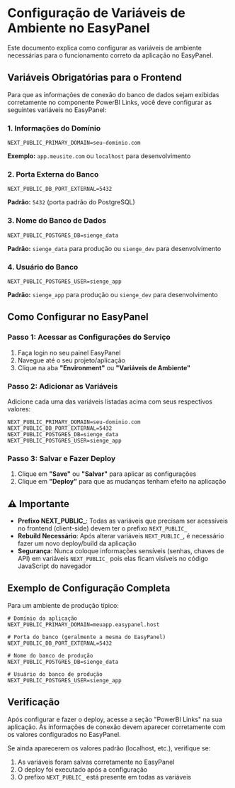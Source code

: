 # Configuração de Variáveis de Ambiente no EasyPanel

Este documento explica como configurar as variáveis de ambiente necessárias para o funcionamento correto da aplicação no EasyPanel.

## Variáveis Obrigatórias para o Frontend

Para que as informações de conexão do banco de dados sejam exibidas corretamente no componente PowerBI Links, você deve configurar as seguintes variáveis no EasyPanel:

### 1. Informações do Domínio
```
NEXT_PUBLIC_PRIMARY_DOMAIN=seu-dominio.com
```
**Exemplo:** `app.meusite.com` ou `localhost` para desenvolvimento

### 2. Porta Externa do Banco
```
NEXT_PUBLIC_DB_PORT_EXTERNAL=5432
```
**Padrão:** `5432` (porta padrão do PostgreSQL)

### 3. Nome do Banco de Dados
```
NEXT_PUBLIC_POSTGRES_DB=sienge_data
```
**Padrão:** `sienge_data` para produção ou `sienge_dev` para desenvolvimento

### 4. Usuário do Banco
```
NEXT_PUBLIC_POSTGRES_USER=sienge_app
```
**Padrão:** `sienge_app` para produção ou `sienge_dev` para desenvolvimento

## Como Configurar no EasyPanel

### Passo 1: Acessar as Configurações do Serviço
1. Faça login no seu painel EasyPanel
2. Navegue até o seu projeto/aplicação
3. Clique na aba **"Environment"** ou **"Variáveis de Ambiente"**

### Passo 2: Adicionar as Variáveis
Adicione cada uma das variáveis listadas acima com seus respectivos valores:

```
NEXT_PUBLIC_PRIMARY_DOMAIN=seu-dominio.com
NEXT_PUBLIC_DB_PORT_EXTERNAL=5432
NEXT_PUBLIC_POSTGRES_DB=sienge_data
NEXT_PUBLIC_POSTGRES_USER=sienge_app
```

### Passo 3: Salvar e Fazer Deploy
1. Clique em **"Save"** ou **"Salvar"** para aplicar as configurações
2. Clique em **"Deploy"** para que as mudanças tenham efeito na aplicação

## ⚠️ Importante

- **Prefixo NEXT_PUBLIC_**: Todas as variáveis que precisam ser acessíveis no frontend (client-side) devem ter o prefixo `NEXT_PUBLIC_`
- **Rebuild Necessário**: Após alterar variáveis `NEXT_PUBLIC_`, é necessário fazer um novo deploy/build da aplicação
- **Segurança**: Nunca coloque informações sensíveis (senhas, chaves de API) em variáveis `NEXT_PUBLIC_` pois elas ficam visíveis no código JavaScript do navegador

## Exemplo de Configuração Completa

Para um ambiente de produção típico:

```env
# Domínio da aplicação
NEXT_PUBLIC_PRIMARY_DOMAIN=meuapp.easypanel.host

# Porta do banco (geralmente a mesma do EasyPanel)
NEXT_PUBLIC_DB_PORT_EXTERNAL=5432

# Nome do banco de produção
NEXT_PUBLIC_POSTGRES_DB=sienge_data

# Usuário do banco de produção
NEXT_PUBLIC_POSTGRES_USER=sienge_app
```

## Verificação

Após configurar e fazer o deploy, acesse a seção "PowerBI Links" na sua aplicação. As informações de conexão devem aparecer corretamente com os valores configurados no EasyPanel.

Se ainda aparecerem os valores padrão (localhost, etc.), verifique se:
1. As variáveis foram salvas corretamente no EasyPanel
2. O deploy foi executado após a configuração
3. O prefixo `NEXT_PUBLIC_` está presente em todas as variáveis